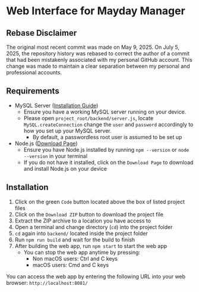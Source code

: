 # Web Interface for Mayday Manager

## Rebase Disclaimer

The original most recent commit was made on May 9, 2025. On July 5, 2025, the repository history was rebased to correct the author of a commit that had been mistakenly associated with my personal GitHub account. This change was made to maintain a clear separation between my personal and professional accounts.

## Requirements

* MySQL Server ([Installation Guide](https://dev.mysql.com/doc/mysql-installation-excerpt/5.7/en/))
    * Ensure you have a working MySQL server running on your device.
    * Please open `project_root/backend/server.js`, locate `MySQL.createConnection` change the `user` and `password` accordingly to how you set up your MySQL server.
        * By default, a passwordless root user is assumed to be set up
* Node.js ([Download Page](https://nodejs.org/en))
    * Ensure you have Node.js installed by running `npm --version` or `node --version` in your terminal
    * If you do not have it installed, click on the `Download Page` to download and install Node.js on your device

## Installation

1. Click on the green `Code` button located above the box of listed project files
2. Click on the `Download ZIP` button to download the project file
3. Extract the ZIP archive to a location you have access to
4. Open a terminal and change directory (`cd`) into the project folder
5. `cd` again into `backend/` located inside the project folder
6. Run `npm run build` and wait for the build to finish
7. After building the web app, run `npm start` to start the web app
    * You can stop the web app anytime by pressing:
        * Non macOS users: Ctrl and C keys
        * macOS users: Cmd and C keys

You can access the web app by entering the following URL into your web browser: `http://localhost:8081/`
